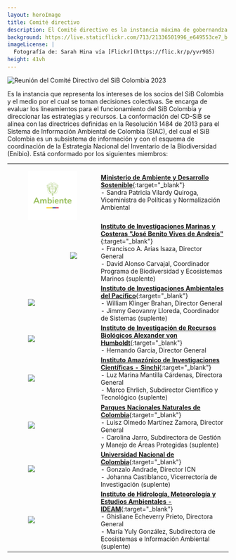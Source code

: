 ```yaml
---
layout: heroImage
title: Comité directivo
description: El Comité directivo es la instancia máxima de gobernandza del SiB Colombia
background: https://live.staticflickr.com/713/21336501996_e649553ce7_b.jpg
imageLicense: |
  Fotografía de: Sarah Hina vía [Flickr](https://flic.kr/p/yvr9G5) 
height: 41vh
---
```


![Reunión del Comité Directivo del SiB Colombia 2023](/acercade/imagenes/CD-SiB-2023.jpg)

Es la instancia que representa los intereses de los socios del SiB Colombia y el medio por el cual se toman decisiones colectivas. Se encarga de evaluar los lineamientos para el funcionamiento del SiB Colombia y direccionar las estrategias y recursos. 
La conformación del CD-SiB se alinea con las directrices definidas en la Resolución 1484 de 2013 para el Sistema de Información Ambiental de Colombia (SIAC), del cual el SiB Colombia es un subsistema de información y con el esquema de coordinación de la Estrategia Nacional del Inventario de la Biodiversidad (Enibio). Está conformado por los siguientes miembros:

|     |      |
|-----|------|
|<figure class="image is-128x128"><img style="padding-left: 0px; padding-bottom: 0px; padding-right: 0px; padding-top: 0px; float: right; text-align: center;" src="https://raw.githubusercontent.com/SIB-Colombia/logos/main/socio-SiB-minambiente.png"></figure>|[**Ministerio de Ambiente y Desarrollo Sostenible**](http://www.minambiente.gov.co/){:target="_blank"}<br>- Sandra Patricia Vilardy Quiroga, Viceministra de Políticas y Normalización Ambiental |
|<figure class="image is-128x128"><img style="padding-left: 0px; padding-bottom: 0px; padding-right: 0px; padding-top: 0px; float: right; text-align: center;" src="/assets/images/logosEntidades/Invemar.jpg"></figure>|[**Instituto de Investigaciones Marinas y Costeras "José Benito Vives de Andreis"**](http://www.invemar.org.co/){:target="_blank"}<br>- Francisco A. Arias Isaza, Director General<br>- David Alonso Carvajal, Coordinador Programa de Biodiversidad y Ecosistemas Marinos (suplente) |
|<figure class="image is-128x128"><img src="/assets/images/logosEntidades/IIAP.jpg"></figure>|[**Instituto de Investigaciones Ambientales del Pacífico**](https://iiap.org.co/){:target="_blank"}<br>- William Klinger Brahan, Director General<br>- Jimmy Geovanny Lloreda, Coordinador de Sistemas (suplente) |
|<figure class="image is-128x128"><img src="/assets/images/logosEntidades/InstitutoHumboldt.jpg"></figure>|[**Instituto de Investigación de Recursos Biológicos Alexander von Humboldt**](http://www.humboldt.org.co/es/){:target="_blank"}<br>- Hernando Garcia, Director General<br>|
|<figure class="image is-128x128"><img src="/assets/images/logosEntidades/SINCHI.jpg"></figure>|[**Instituto Amazónico de Investigaciones Científicas - Sinchi**](http://www.sinchi.org.co/){:target="_blank"}<br>- Luz Marina Mantilla Cárdenas, Directora General<br>- Marco Ehrlich, Subdirector Científico y Tecnológico (suplente) |
|<figure class="image is-128x128"><img src="/assets/images/logosEntidades/PNN.jpg"></figure>|[**Parques Nacionales Naturales de Colombia**](http://www.parquesnacionales.gov.co/portal/es/){:target="_blank"}<br>- Luisz Olmedo Martínez Zamora, Director General<br>- Carolina Jarro, Subdirectora de Gestión y Manejo de Áreas Protegidas (suplente) |
|<figure class="image is-128x128"><img src="/assets/images/logosEntidades/UN.jpg"></figure>|[**Universidad Nacional de Colombia**](http://unal.edu.co/){:target="_blank"}<br>- Gonzalo Andrade, Director ICN<br>- Johanna Castiblanco, Vicerrectoría de Investigación (suplente) |
|<figure class="image is-128x128"><img src="/assets/images/logosEntidades/IDEAM.jpg"></figure>|[**Instituto de Hidrología, Meteorología y Estudios Ambientales - IDEAM**](http://www.ideam.gov.co/){:target="_blank"}<br>- Ghisliane Echeverry Prieto, Directora General<br>- María Yuly González, Subdirectora de Ecosistemas e Información Ambiental (suplente) |
